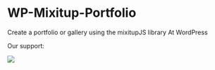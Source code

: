 # WP-Mixitup-Portfolio
Create a portfolio or gallery using the mixitupJS library At WordPress

Our support:

<a href="https://www.buymeacoffee.com/Tomcats"><img src="https://img.buymeacoffee.com/button-api/?text=Buy me a coffee&emoji=&slug=Tomcats&button_colour=FFDD00&font_colour=000000&font_family=Cookie&outline_colour=000000&coffee_colour=ffffff" /></a>

